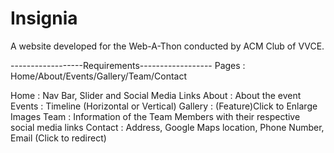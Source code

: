 # Insignia
A website developed for the Web-A-Thon conducted by ACM Club of VVCE.


------------------Requirements------------------
Pages : Home/About/Events/Gallery/Team/Contact

Home : Nav Bar, Slider and Social Media Links
About : About the event
Events : Timeline (Horizontal or Vertical)
Gallery : (Feature)Click to Enlarge Images
Team : Information of the Team Members with their respective social media links
Contact : Address, Google Maps location, Phone Number, Email (Click to redirect)
